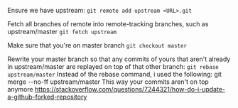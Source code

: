 Ensure we have upstream:
`git remote add upstream <URL>.git`

Fetch all branches of remote into remote-tracking branches, such as
upstream/master
`git fetch upstream`

Make sure that you're on master branch
`git checkout master`

Rewrite your master branch so that any commits of yours that
aren't already in upstream/master are replayed on top of that
other branch:
`git rebase upstream/master`
Instead of the rebase command, i used the following: git merge --no-ff upstream/master This way your commits aren't on top anymore
https://stackoverflow.com/questions/7244321/how-do-i-update-a-github-forked-repository
